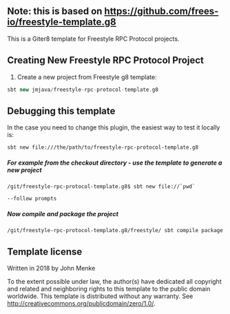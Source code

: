 ## Note: this is based on https://github.com/frees-io/freestyle-template.g8
This is a Giter8 template for Freestyle RPC Protocol projects.

## Creating New Freestyle RPC Protocol Project

1. Create a new project from Freestyle g8 template:

```scala
sbt new jmjava/freestyle-rpc-protocol-template.g8
```


## Debugging this template

In the case you need to change this plugin, the easiest way to test it locally is:

```
sbt new file:///the/path/to/freestyle-rpc-protocol-template.g8
```


##### For example from the checkout directory - use the template to generate a new project

```
/git/freestyle-rpc-protocol-template.g8$ sbt new file://`pwd`﻿

--follow prompts

```

##### Now compile and package the project

```
/git/freestyle-rpc-protocol-template.g8/freestyle/ sbt compile package

```

Template license
----------------
Written in 2018 by John Menke

To the extent possible under law, the author(s) have dedicated all copyright and related
and neighboring rights to this template to the public domain worldwide.
This template is distributed without any warranty. See <http://creativecommons.org/publicdomain/zero/1.0/>.
